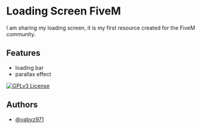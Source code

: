 
# Loading Screen FiveM

I am sharing my loading screen, it is my first resource created for the FiveM community.


## Features

- loading bar
- parallax effect


[![GPLv3 License](https://img.shields.io/badge/License-GPL%20v3-yellow.svg)](https://opensource.org/licenses/)


## Authors

- [@vabyz971](https://www.github.com/vabyz971)

